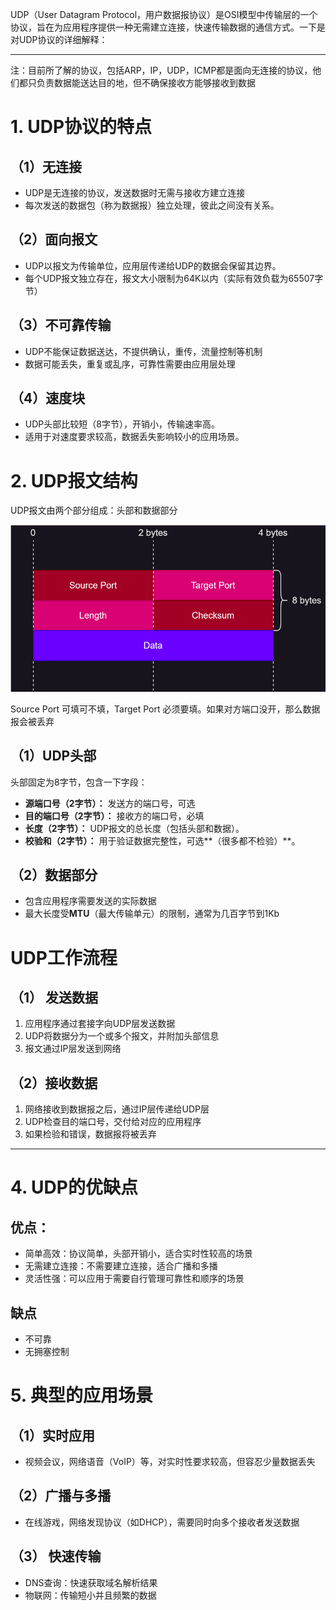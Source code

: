 UDP（User Datagram Protocol，用户数据报协议）是OSI模型中传输层的一个协议，旨在为应用程序提供一种无需建立连接，快速传输数据的通信方式。一下是对UDP协议的详细解释：

------

注：目前所了解的协议，包括ARP，IP，UDP，ICMP都是面向无连接的协议，他们都只负责数据能送达目的地，但不确保接收方能够接收到数据

# 1. UDP协议的特点

## （1）无连接

* UDP是无连接的协议，发送数据时无需与接收方建立连接
* 每次发送的数据包（称为数据报）独立处理，彼此之间没有关系。

## （2）面向报文

* UDP以报文为传输单位，应用层传递给UDP的数据会保留其边界。
* 每个UDP报文独立存在，报文大小限制为64K以内（实际有效负载为65507字节）

## （3）不可靠传输

* UDP不能保证数据送达，不提供确认，重传，流量控制等机制
* 数据可能丢失，重复或乱序，可靠性需要由应用层处理

## （4）速度块

* UDP头部比较短（8字节），开销小，传输速率高。
* 适用于对速度要求较高，数据丢失影响较小的应用场景。

# 2. UDP报文结构

UDP报文由两个部分组成：头部和数据部分

![](image\UDP协议.svg)

Source Port 可填可不填，Target Port 必须要填。如果对方端口没开，那么数据报会被丢弃

## （1）UDP头部

头部固定为8字节，包含一下字段：

* **源端口号（2字节）：** 发送方的端口号，可选
* **目的端口号（2字节）：** 接收方的端口号，必填
* **长度（2字节）：** UDP报文的总长度（包括头部和数据）。
* **校验和（2字节）：** 用于验证数据完整性，可选**（很多都不检验）**。

## （2）数据部分

* 包含应用程序需要发送的实际数据
* 最大长度受**MTU**（最大传输单元）的限制，通常为几百字节到1Kb

# UDP工作流程

## （1） 发送数据

1. 应用程序通过套接字向UDP层发送数据
2. UDP将数据分为一个或多个报文，并附加头部信息
3. 报文通过IP层发送到网络

## （2）接收数据

1. 网络接收到数据报之后，通过IP层传递给UDP层
2. UDP检查目的端口号，交付给对应的应用程序
3. 如果检验和错误，数据报将被丢弃

-----

# 4. UDP的优缺点

## 优点：

* 简单高效：协议简单，头部开销小，适合实时性较高的场景
* 无需建立连接：不需要建立连接，适合广播和多播
* 灵活性强：可以应用于需要自行管理可靠性和顺序的场景

## 缺点

* 不可靠
* 无拥塞控制

# 5. 典型的应用场景

## （1）实时应用

* 视频会议，网络语音（VoIP）等，对实时性要求较高，但容忍少量数据丢失

## （2）广播与多播

* 在线游戏，网络发现协议（如DHCP），需要同时向多个接收者发送数据

## （3） 快速传输

* DNS查询：快速获取域名解析结果
* 物联网：传输短小并且频繁的数据





